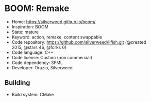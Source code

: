 # BOOM: Remake

- Home: https://silverweed.github.io/boom/
- Inspiration: BOOM
- State: mature
- Keyword: action, remake, content swappable
- Code repository: https://github.com/silverweed/lifish.git (@created 2015, @stars 46, @forks 6)
- Code language: C++
- Code license: Custom (non commercial)
- Code dependency: SFML
- Developer: Orazio, Silverweed

## Building

- Build system: CMake

